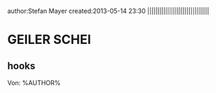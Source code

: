 author:Stefan Mayer
created:2013-05-14 23:30
||||||||||||||||||||||||||||||

GEILER SCHEI
============

hooks
------



<p>Von: %AUTHOR%</p>
